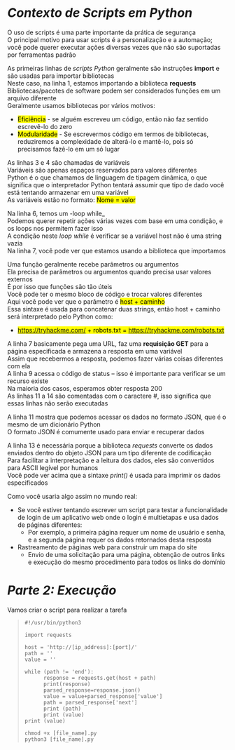 # _**Contexto de Scripts em Python**_
O uso de scripts é uma parte importante da prática de segurança  
O principal motivo para usar scripts é a personalização e a automação; você pode querer executar ações diversas vezes que não são suportadas por ferramentas padrão  

As primeiras linhas de _scripts Python_ geralmente são instruções **import** e são usadas para importar bibliotecas  
Neste caso, na linha 1, estamos importando a biblioteca **requests**  
Bibliotecas/pacotes de software podem ser considerados funções em um arquivo diferente  
Geralmente usamos bibliotecas por vários motivos:
* <mark>Eficiência</mark> - se alguém escreveu um código, então não faz sentido escrevê-lo do zero
* <mark>Modularidade</mark> - Se escrevermos código em termos de bibliotecas, reduziremos a complexidade de alterá-lo e mantê-lo, pois só precisamos fazê-lo em um só lugar

As linhas 3 e 4 são chamadas de variáveis  
Variáveis ​​são apenas espaços reservados para valores diferentes  
Python é o que chamamos de linguagem de tipagem dinâmica, o que significa que o interpretador Python tentará assumir que tipo de dado você está tentando armazenar em uma variável  
As variáveis ​​estão no formato: <mark>Nome = valor</mark>  

Na linha 6, temos um -loop while_  
Podemos querer repetir ações várias vezes com base em uma condição, e os loops nos permitem fazer isso  
A condição neste _loop while_ é verificar se a variável host não é uma string vazia  
Na linha 7, você pode ver que estamos usando a biblioteca que importamos  

Uma função geralmente recebe parâmetros ou argumentos  
Ela precisa de parâmetros ou argumentos quando precisa usar valores externos  
É por isso que funções são tão úteis  
Você pode ter o mesmo bloco de código e trocar valores diferentes  
Aqui você pode ver que o parâmetro é <mark>host + caminho</mark>  
Essa sintaxe é usada para concatenar duas strings, então host + caminho será interpretado pelo Python como: 
* <mark>https://tryhackme.com/ + robots.txt = https://tryhackme.com/robots.txt</mark>

A linha 7 basicamente pega uma URL, faz uma **requisição GET** para a página especificada e armazena a resposta em uma variável  
Assim que recebermos a resposta, podemos fazer várias coisas diferentes com ela  
A linha 9 acessa o código de status – isso é importante para verificar se um recurso existe  
Na maioria dos casos, esperamos obter resposta 200  
As linhas 11 a 14 são comentadas com o caractere #, isso significa que essas linhas não serão executadas

A linha 11 mostra que podemos acessar os dados no formato JSON, que é o mesmo de um dicionário Python  
O formato JSON é comumente usado para enviar e recuperar dados  

A linha 13 é necessária porque a biblioteca _requests_ converte os dados enviados dentro do objeto JSON para um tipo diferente de codificação  
Para facilitar a interpretação e a leitura dos dados, eles são convertidos para ASCII legível por humanos  
Você pode ver acima que a sintaxe _print()_ é usada para imprimir os dados especificados  

Como você usaria algo assim no mundo real:
+ Se você estiver tentando escrever um script para testar a funcionalidade de login de um aplicativo web onde o login é multietapas e usa dados de páginas diferentes:
  * Por exemplo, a primeira página requer um nome de usuário e senha, e a segunda página requer os dados retornados desta resposta
+ Rastreamento de páginas web para construir um mapa do site
  * Envio de uma solicitação para uma página, obtenção de outros links e execução do mesmo procedimento para todos os links do domínio

# _**Parte 2: Execução**_
Vamos criar o script para realizar a tarefa

> ```
> #!/usr/bin/python3
> 
> import requests
> 
> host = 'http://[ip_address]:[port]/'
> path = ''
> value = ''
> 
> while (path != 'end'):
>     	response = requests.get(host + path)
>     	print(response)
>     	parsed_response=response.json()
>     	value = value+parsed_response['value']
>     	path = parsed_response['next']
>     	print (path)
>     	print (value)
> print (value)
> 
> chmod +x [file_name].py
> python3 [file_name].py
> ```
